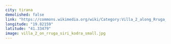 ```yaml
---
city: tirana
demolished: false
link: "https://commons.wikimedia.org/wiki/Category:Villa_2_along_Rruga_%27Siri_Kodra%27"
longitude: "19.82159"
latitude: "41.33479"
image: villa_2_on_rruga_siri_kodra_small.jpg
---
```

